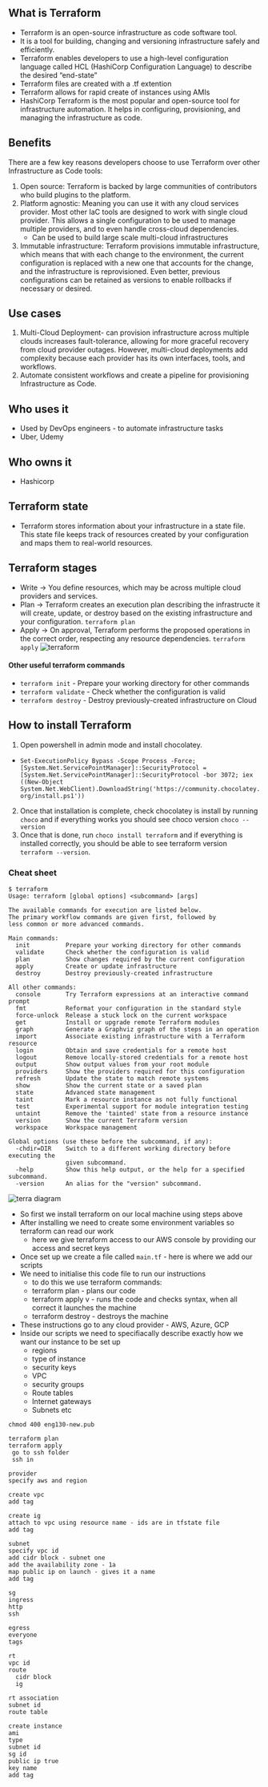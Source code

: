 ## What is Terraform
- Terraform is an open-source infrastructure as code software tool.
- It is a tool for building, changing and versioning infrastructure safely and efficiently.
- Terraform enables developers to use a high-level configuration language called HCL (HashiCorp Configuration Language) to describe the desired “end-state”
- Terraform files are created with a .tf extention
- Terraform allows for rapid create of instances using AMIs
- HashiCorp Terraform is the most popular and open-source tool for infrastructure automation. It helps in configuring, provisioning, and managing the infrastructure as code.

## Benefits
There are a few key reasons developers choose to use Terraform over other Infrastructure as Code tools:
1. Open source: Terraform is backed by large communities of contributors who build plugins to the platform.
2. Platform agnostic: Meaning you can use it with any cloud services provider. Most other IaC tools are designed to work with single cloud provider. This allows a single configuration to be used to manage multiple providers, and to even handle cross-cloud dependencies.
    - Can be used to build large scale multi-cloud infrastructures
3. Immutable infrastructure: Terraform provisions immutable infrastructure, which means that with each change to the environment, the current configuration is replaced with a new one that accounts for the change, and the infrastructure is reprovisioned. Even better, previous configurations can be retained as versions to enable rollbacks if necessary or desired.

## Use cases
1. Multi-Cloud Deployment- can provision infrastructure across multiple clouds increases fault-tolerance, allowing for more graceful recovery from cloud provider outages. However, multi-cloud deployments add complexity because each provider has its own interfaces, tools, and workflows.
2. Automate consistent workflows and create a pipeline for provisioning Infrastructure as Code. 

## Who uses it
- Used by DevOps engineers - to automate infrastructure tasks
- Uber, Udemy
## Who owns it
- Hashicorp
## Terraform state
- Terraform stores information about your infrastructure in a state file. This state file keeps track of resources created by your configuration and maps them to real-world resources.
## Terraform stages
- Write -> You define resources, which may be across multiple cloud providers and services.
- Plan -> Terraform creates an execution plan describing the infrastructe it will create, update, or destroy based on the existing infrastructure and your configuration. `terraform plan`
- Apply -> On approval, Terraform performs the proposed operations in the correct order, respecting any resource dependencies. `terraform apply`
![terraform](https://user-images.githubusercontent.com/115226294/202477572-d7d8d1b6-d73d-43c0-a097-a2ffc6f7d13f.png)
#### Other useful terraform commands
- `terraform init` - Prepare your working directory for other commands
- `terraform validate` - Check whether the configuration is valid
- `terraform destroy` - Destroy previously-created infrastructure on Cloud

## How to install Terraform
1. Open powershell in admin mode and install chocolatey.
- `Set-ExecutionPolicy Bypass -Scope Process -Force; [System.Net.ServicePointManager]::SecurityProtocol = [System.Net.ServicePointManager]::SecurityProtocol -bor 3072; iex ((New-Object System.Net.WebClient).DownloadString('https://community.chocolatey.org/install.ps1'))`
2. Once that installation is complete, check chocolatey is install by running `choco` and if everything works you should see choco version `choco --version`
3. Once that is done, run `choco install terraform` and if everything is installed correctly, you should be able to see terraform version `terraform --version`.

### Cheat sheet

```
$ terraform
Usage: terraform [global options] <subcommand> [args]

The available commands for execution are listed below.
The primary workflow commands are given first, followed by
less common or more advanced commands.

Main commands:
  init          Prepare your working directory for other commands
  validate      Check whether the configuration is valid
  plan          Show changes required by the current configuration
  apply         Create or update infrastructure
  destroy       Destroy previously-created infrastructure

All other commands:
  console       Try Terraform expressions at an interactive command prompt
  fmt           Reformat your configuration in the standard style
  force-unlock  Release a stuck lock on the current workspace
  get           Install or upgrade remote Terraform modules
  graph         Generate a Graphviz graph of the steps in an operation
  import        Associate existing infrastructure with a Terraform resource
  login         Obtain and save credentials for a remote host
  logout        Remove locally-stored credentials for a remote host
  output        Show output values from your root module
  providers     Show the providers required for this configuration
  refresh       Update the state to match remote systems
  show          Show the current state or a saved plan
  state         Advanced state management
  taint         Mark a resource instance as not fully functional
  test          Experimental support for module integration testing
  untaint       Remove the 'tainted' state from a resource instance
  version       Show the current Terraform version
  workspace     Workspace management

Global options (use these before the subcommand, if any):
  -chdir=DIR    Switch to a different working directory before executing the
                given subcommand.
  -help         Show this help output, or the help for a specified subcommand.
  -version      An alias for the "version" subcommand.
  ```
![terra diagram](https://user-images.githubusercontent.com/115226294/202477849-833606fd-f8e3-4357-9adb-f7163c7da741.png)

- So first we install terraform on our local machine using steps above
- After installing we need to create some environment variables so terraform can read our work
    - here we give terraform access to our AWS console by providing our access and secret keys
- Once set up we create a file called `main.tf` - here is where we add our scripts
- We need to initialise this code file to run our instructions
    - to do this we use terraform commands:
    - terraform plan - plans our code
    - terraform apply v - runs the code and checks syntax, when all correct it launches the machine
    - terraform destroy - destroys the machine
- These instructions go to any cloud provider - AWS, Azure, GCP
- Inside our scripts we need to specifiacally describe exactly how we want our instance to be set up
    - regions
    - type of instance 
    - security keys
    - VPC
    - security groups
    - Route tables
    - Internet gateways
    - Subnets etc
```
chmod 400 eng130-new.pub

terraform plan
terraform apply
 go to ssh folder
 ssh in

provider 
specify aws and region

create vpc
add tag

create ig
attach to vpc using resource name - ids are in tfstate file
add tag

subnet
specify vpc id
add cidr block - subnet one
add the availability zone - 1a
map public ip on launch - gives it a name
add tag

sg
ingress
http
ssh

egress 
everyone
tags

rt
vpc id
route
  cidr block
  ig

rt association
subnet id
route table

create instance
ami
type
subnet id
sg id
public ip true
key name
add tag

```
